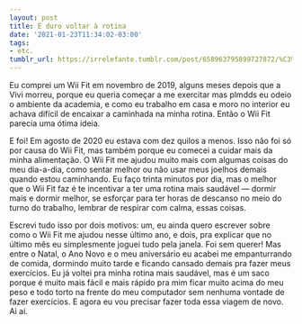 ```yaml
---
layout: post
title: É duro voltar à rotina
date: '2021-01-23T11:34:02-03:00'
tags:
- etc.
tumblr_url: https://irrelefante.tumblr.com/post/658963795899727872/%C3%A9-duro-voltar-%C3%A0-rotina
---
```

Eu comprei um Wii Fit em novembro de 2019, alguns meses depois que a Vivi morreu, porque eu queria começar a me exercitar mas plmdds eu odeio o ambiente da academia, e como eu trabalho em casa e moro no interior eu achava difícil de encaixar a caminhada na minha rotina. Então o Wii Fit parecia uma ótima ideia.

E foi! Em agosto de 2020 eu estava com dez quilos a menos. Isso não foi só por causa do Wii Fit, mas também porque eu comecei a cuidar mais da minha alimentação. O Wii Fit me ajudou muito mais com algumas coisas do meu dia-a-dia, como sentar melhor ou não usar meus joelhos demais quando estou caminhando. Eu faço trinta minutos por dia, mas o melhor que o Wii Fit faz é te incentivar a ter uma rotina mais saudável — dormir mais e dormir melhor, se esforçar para ter horas de descanso no meio do turno do trabalho, lembrar de respirar com calma, essas coisas.

Escrevi tudo isso por dois motivos: um, eu ainda quero escrever sobre como o Wii Fit me ajudou nesse último ano, e dois, pra explicar que no último mês eu simplesmente joguei tudo pela janela. Foi sem querer! Mas entre o Natal, o Ano Novo e o meu aniversário eu acabei me empanturrando de comida, dormindo muito tarde e ficando cansado demais pra fazer meus exercícios. Eu já voltei pra minha rotina mais saudável, mas é um saco porque é muito mais fácil e mais rápido pra mim ficar muito acima do meu peso e todo torto na frente do meu computador sem nenhuma vontade de fazer exercícios. E agora eu vou precisar fazer toda essa viagem de novo. Ai ai.

